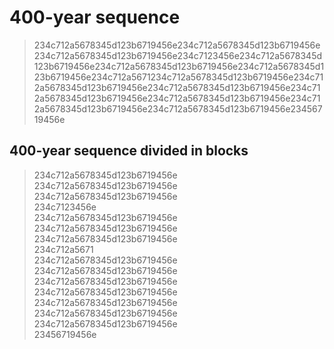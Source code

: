 # 400-year sequence
> 234c712a5678345d123b6719456e234c712a5678345d123b6719456e234c712a5678345d123b6719456e234c7123456e234c712a5678345d123b6719456e234c712a5678345d123b6719456e234c712a5678345d123b6719456e234c712a5671234c712a5678345d123b6719456e234c712a5678345d123b6719456e234c712a5678345d123b6719456e234c712a5678345d123b6719456e234c712a5678345d123b6719456e234c712a5678345d123b6719456e234c712a5678345d123b6719456e23456719456e

## 400-year sequence divided in blocks
> 234c712a5678345d123b6719456e  
> 234c712a5678345d123b6719456e  
> 234c712a5678345d123b6719456e  
> 234c7123456e  
> 234c712a5678345d123b6719456e  
> 234c712a5678345d123b6719456e  
> 234c712a5678345d123b6719456e  
> 234c712a5671  
> 234c712a5678345d123b6719456e  
> 234c712a5678345d123b6719456e  
> 234c712a5678345d123b6719456e  
> 234c712a5678345d123b6719456e  
> 234c712a5678345d123b6719456e  
> 234c712a5678345d123b6719456e  
> 234c712a5678345d123b6719456e  
> 23456719456e  